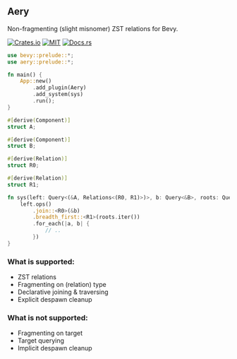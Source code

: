 ## Aery
Non-fragmenting (slight misnomer) ZST relations for Bevy.

[![Crates.io](https://img.shields.io/crates/v/aery)](https://crates.io/crates/aery)
[![MIT](https://img.shields.io/crates/l/aery)](https://github.com/iiYese/aery/blob/main/LICENSE)
[![Docs.rs](https://img.shields.io/docsrs/aery)](https://docs.rs/aery/latest/aery/)

```rs
use bevy::prelude::*;
use aery::prelude::*;

fn main() {
    App::new()
        .add_plugin(Aery)
        .add_system(sys)
        .run();
}

#[derive(Component)]
struct A;

#[derive(Component)]
struct B;

#[derive(Relation)]
struct R0;

#[derive(Relation)]
struct R1;

fn sys(left: Query<(&A, Relations<(R0, R1)>)>, b: Query<&B>, roots: Query<Entity, Root<R1>>) {
    left.ops()
        .join::<R0>(&b)
        .breadth_first::<R1>(roots.iter())
        .for_each(|a, b| {
            // ..
        })
}
```

### What is supported:
- ZST relations
- Fragmenting on (relation) type
- Declarative joining & traversing
- Explicit despawn cleanup

### What is not supported:
- Fragmenting on target
- Target querying
- Implicit despawn cleanup
